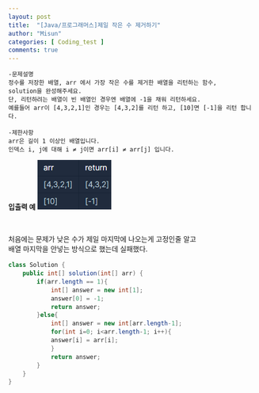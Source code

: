 ```yaml
---
layout: post
title:  "[Java/프로그래머스]제일 작은 수 제거하기"
author: "Misun"
categories: [ Coding_test ]
comments: true
---
```

```
-문제설명
정수를 저장한 배열, arr 에서 가장 작은 수를 제거한 배열을 리턴하는 함수, 
solution을 완성해주세요. 
단, 리턴하려는 배열이 빈 배열인 경우엔 배열에 -1을 채워 리턴하세요. 
예를들어 arr이 [4,3,2,1]인 경우는 [4,3,2]를 리턴 하고, [10]면 [-1]을 리턴 합니다.

-제한사항
arr은 길이 1 이상인 배열입니다.
인덱스 i, j에 대해 i ≠ j이면 arr[i] ≠ arr[j] 입니다.
```
<b>입출력 예</b>
![Image with caption](../img/Coding/30.png "output")
<br />

<br />

처음에는 문제가 낮은 수가 제일 마지막에 나오는게 고정인줄 알고<br />
배열 마지막을 안넣는 방식으로 했는데 실패했다.<br />

```java
class Solution {
    public int[] solution(int[] arr) {
        if(arr.length == 1){
            int[] answer = new int[1];
            answer[0] = -1;
            return answer;
        }else{
            int[] answer = new int[arr.length-1];
            for(int i=0; i<arr.length-1; i++){
            answer[i] = arr[i];
            }
            return answer;
        }
    }
}
```
<br />
<br />